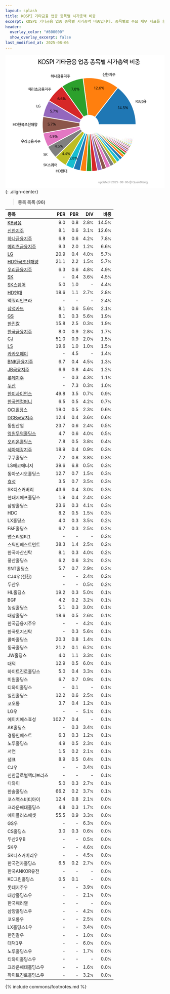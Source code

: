 ```yaml
---
layout: splash
title: KOSPI 기타금융 업종 종목별 시가총액 비중
excerpt: KOSPI 기타금융 업종 종목별 시가총액 비중입니다. 종목별로 주요 재무 지표를 함께 표시합니다.
header:
  overlay_color: "#800000"
  show_overlay_excerpt: false
last_modified_at: 2025-08-06
---
```



![KOSPI 기타금융 업종 종목별 시가총액 비중](/stats/sector/images/kospi_업종_기타금융_종목.png){: .align-center}


> **종목 목록 (96)**<a id="list"></a>

| **종목** | **PER** | **PBR** | **DIV** | **비중** |
| :------- | ------: | ------: | ------: | -------: |
| [KB금융](/105560/) | 9.0 | 0.8 | 2.8<small>%</small> | 14.5<small>%</small> |
| [신한지주](/055550/) | 8.1 | 0.6 | 3.1<small>%</small> | 12.6<small>%</small> |
| [하나금융지주](/086790/) | 6.8 | 0.6 | 4.2<small>%</small> | 7.8<small>%</small> |
| [메리츠금융지주](/138040/) | 9.3 | 2.0 | 1.2<small>%</small> | 6.6<small>%</small> |
| [LG](/003550/) | 20.9 | 0.4 | 4.0<small>%</small> | 5.7<small>%</small> |
| [HD한국조선해양](/009540/) | 21.1 | 2.2 | 1.5<small>%</small> | 5.7<small>%</small> |
| [우리금융지주](/316140/) | 6.3 | 0.6 | 4.8<small>%</small> | 4.9<small>%</small> |
| [SK](/034730/) | - | 0.4 | 3.6<small>%</small> | 4.5<small>%</small> |
| [SK스퀘어](/402340/) | 5.0 | 1.0 | - | 4.4<small>%</small> |
| [HD현대](/267250/) | 18.6 | 1.1 | 2.7<small>%</small> | 2.8<small>%</small> |
| 맥쿼리인프라 | - | - | - | 2.4<small>%</small> |
| [삼성카드](/029780/) | 8.1 | 0.6 | 5.6<small>%</small> | 2.1<small>%</small> |
| [GS](/078930/) | 8.1 | 0.3 | 5.6<small>%</small> | 1.9<small>%</small> |
| [한진칼](/180640/) | 15.8 | 2.5 | 0.3<small>%</small> | 1.9<small>%</small> |
| [한국금융지주](/071050/) | 8.0 | 0.9 | 2.8<small>%</small> | 1.7<small>%</small> |
| [CJ](/001040/) | 51.0 | 0.9 | 2.0<small>%</small> | 1.5<small>%</small> |
| [LS](/006260/) | 19.6 | 1.0 | 1.0<small>%</small> | 1.5<small>%</small> |
| [카카오페이](/377300/) | - | 4.5 | - | 1.4<small>%</small> |
| [BNK금융지주](/138930/) | 6.7 | 0.4 | 4.5<small>%</small> | 1.3<small>%</small> |
| [JB금융지주](/175330/) | 6.6 | 0.8 | 4.4<small>%</small> | 1.2<small>%</small> |
| [롯데지주](/004990/) | - | 0.3 | 4.3<small>%</small> | 1.1<small>%</small> |
| [두산](/000150/) | - | 7.3 | 0.3<small>%</small> | 1.0<small>%</small> |
| [한미사이언스](/008930/) | 49.8 | 3.5 | 0.7<small>%</small> | 0.9<small>%</small> |
| [한국앤컴퍼니](/000240/) | 6.5 | 0.5 | 4.2<small>%</small> | 0.7<small>%</small> |
| [OCI홀딩스](/010060/) | 19.0 | 0.5 | 2.3<small>%</small> | 0.6<small>%</small> |
| [DGB금융지주](/139130/) | 12.4 | 0.4 | 3.6<small>%</small> | 0.6<small>%</small> |
| 동원산업 | 23.7 | 0.6 | 2.4<small>%</small> | 0.5<small>%</small> |
| [영원무역홀딩스](/009970/) | 4.7 | 0.6 | 4.0<small>%</small> | 0.5<small>%</small> |
| [오리온홀딩스](/001800/) | 7.8 | 0.5 | 3.8<small>%</small> | 0.4<small>%</small> |
| [세아제강지주](/003030/) | 18.9 | 0.4 | 0.9<small>%</small> | 0.3<small>%</small> |
| 쿠쿠홀딩스 | 7.2 | 0.8 | 3.8<small>%</small> | 0.3<small>%</small> |
| LS에코에너지 | 39.6 | 6.8 | 0.5<small>%</small> | 0.3<small>%</small> |
| 동아쏘시오홀딩스 | 12.7 | 0.7 | 1.5<small>%</small> | 0.3<small>%</small> |
| [효성](/004800/) | 3.5 | 0.7 | 3.5<small>%</small> | 0.3<small>%</small> |
| SK디스커버리 | 43.6 | 0.4 | 3.0<small>%</small> | 0.3<small>%</small> |
| 현대지에프홀딩스 | 1.9 | 0.4 | 2.4<small>%</small> | 0.3<small>%</small> |
| 삼양홀딩스 | 23.6 | 0.3 | 4.1<small>%</small> | 0.3<small>%</small> |
| HDC | 8.2 | 0.5 | 1.5<small>%</small> | 0.3<small>%</small> |
| LX홀딩스 | 4.0 | 0.3 | 3.5<small>%</small> | 0.2<small>%</small> |
| F&F홀딩스 | 6.7 | 0.3 | 2.5<small>%</small> | 0.2<small>%</small> |
| 맵스리얼티1 | - | - | - | 0.2<small>%</small> |
| 스틱인베스트먼트 | 38.3 | 1.4 | 2.5<small>%</small> | 0.2<small>%</small> |
| 한국자산신탁 | 8.1 | 0.3 | 4.0<small>%</small> | 0.2<small>%</small> |
| 풍산홀딩스 | 6.2 | 0.6 | 3.2<small>%</small> | 0.2<small>%</small> |
| SNT홀딩스 | 5.7 | 0.7 | 2.9<small>%</small> | 0.2<small>%</small> |
| CJ4우(전환) | - | - | 2.4<small>%</small> | 0.2<small>%</small> |
| 두산우 | - | - | 0.5<small>%</small> | 0.2<small>%</small> |
| HL홀딩스 | 19.2 | 0.3 | 5.0<small>%</small> | 0.1<small>%</small> |
| BGF | 4.2 | 0.2 | 3.2<small>%</small> | 0.1<small>%</small> |
| 농심홀딩스 | 5.1 | 0.3 | 3.0<small>%</small> | 0.1<small>%</small> |
| 대상홀딩스 | 18.6 | 0.5 | 2.6<small>%</small> | 0.1<small>%</small> |
| 한국금융지주우 | - | - | 4.2<small>%</small> | 0.1<small>%</small> |
| 한국토지신탁 | - | 0.3 | 5.6<small>%</small> | 0.1<small>%</small> |
| 콜마홀딩스 | 20.3 | 0.8 | 1.4<small>%</small> | 0.1<small>%</small> |
| 동국홀딩스 | 21.2 | 0.1 | 6.2<small>%</small> | 0.1<small>%</small> |
| JW홀딩스 | 4.0 | 1.1 | 3.3<small>%</small> | 0.1<small>%</small> |
| 대덕 | 12.9 | 0.5 | 6.0<small>%</small> | 0.1<small>%</small> |
| 하이트진로홀딩스 | 5.0 | 0.4 | 3.3<small>%</small> | 0.1<small>%</small> |
| 미원홀딩스 | 6.7 | 0.7 | 0.9<small>%</small> | 0.1<small>%</small> |
| 티와이홀딩스 | - | 0.1 | - | 0.1<small>%</small> |
| 일진홀딩스 | 12.2 | 0.6 | 2.5<small>%</small> | 0.1<small>%</small> |
| 코오롱 | 3.7 | 0.4 | 1.2<small>%</small> | 0.1<small>%</small> |
| LG우 | - | - | 5.1<small>%</small> | 0.1<small>%</small> |
| 에이치에스효성 | 102.7 | 0.4 | - | 0.1<small>%</small> |
| AK홀딩스 | - | 0.3 | 3.4<small>%</small> | 0.1<small>%</small> |
| 경동인베스트 | 6.3 | 0.3 | 1.2<small>%</small> | 0.1<small>%</small> |
| 노루홀딩스 | 4.9 | 0.5 | 2.3<small>%</small> | 0.1<small>%</small> |
| 서연 | 1.5 | 0.2 | 2.1<small>%</small> | 0.1<small>%</small> |
| 샘표 | 8.9 | 0.5 | 0.4<small>%</small> | 0.1<small>%</small> |
| CJ우 | - | - | 3.4<small>%</small> | 0.1<small>%</small> |
| 신한글로벌액티브리츠 | - | - | - | 0.1<small>%</small> |
| 디와이 | 5.0 | 0.3 | 2.7<small>%</small> | 0.1<small>%</small> |
| 한솔홀딩스 | 66.2 | 0.2 | 3.7<small>%</small> | 0.1<small>%</small> |
| 코스맥스비티아이 | 12.4 | 0.8 | 2.1<small>%</small> | 0.0<small>%</small> |
| 크라운해태홀딩스 | 4.8 | 0.3 | 1.7<small>%</small> | 0.0<small>%</small> |
| 에이플러스에셋 | 55.5 | 0.9 | 3.3<small>%</small> | 0.0<small>%</small> |
| GS우 | - | - | 6.3<small>%</small> | 0.0<small>%</small> |
| CS홀딩스 | 3.0 | 0.3 | 0.6<small>%</small> | 0.0<small>%</small> |
| 두산2우B | - | - | 0.5<small>%</small> | 0.0<small>%</small> |
| SK우 | - | - | 4.6<small>%</small> | 0.0<small>%</small> |
| SK디스커버리우 | - | - | 4.5<small>%</small> | 0.0<small>%</small> |
| 한국전자홀딩스 | 6.5 | 0.2 | 2.7<small>%</small> | 0.0<small>%</small> |
| 한국ANKOR유전 | - | - | - | 0.0<small>%</small> |
| KC그린홀딩스 | 0.5 | 0.1 | - | 0.0<small>%</small> |
| 롯데지주우 | - | - | 3.9<small>%</small> | 0.0<small>%</small> |
| 대상홀딩스우 | - | - | 2.1<small>%</small> | 0.0<small>%</small> |
| 한국패러랠 | - | - | - | 0.0<small>%</small> |
| 삼양홀딩스우 | - | - | 4.2<small>%</small> | 0.0<small>%</small> |
| 코오롱우 | - | - | 2.5<small>%</small> | 0.0<small>%</small> |
| LX홀딩스1우 | - | - | 3.4<small>%</small> | 0.0<small>%</small> |
| 한진칼우 | - | - | 1.0<small>%</small> | 0.0<small>%</small> |
| 대덕1우 | - | - | 6.0<small>%</small> | 0.0<small>%</small> |
| 노루홀딩스우 | - | - | 1.7<small>%</small> | 0.0<small>%</small> |
| 티와이홀딩스우 | - | - | - | 0.0<small>%</small> |
| 크라운해태홀딩스우 | - | - | 1.6<small>%</small> | 0.0<small>%</small> |
| 하이트진로홀딩스우 | - | - | 3.2<small>%</small> | 0.0<small>%</small> |

{% include commons/footnotes.md %}